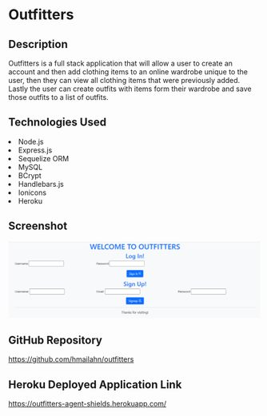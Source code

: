 # Outfitters

## Description
Outfitters is a full stack application that will allow a user to create an account and then add clothing items to an online wardrobe unique to the user, then they can view all clothing items that were previously added. Lastly the user can create outfits with items form their wardrobe and save those outfits to a list of outfits.

## Technologies Used
<li> Node.js </li>
<li> Express.js </li>
<li> Sequelize ORM </li>
<li> MySQL </li>
<li> BCrypt </li>
<li> Handlebars.js </li>
<li> Ionicons </li>
<li> Heroku </li>



## Screenshot
![image](assets/images/Outfitters.PNG)

## GitHub Repository
https://github.com/hmailahn/outfitters 

## Heroku Deployed Application Link
https://outfitters-agent-shields.herokuapp.com/
